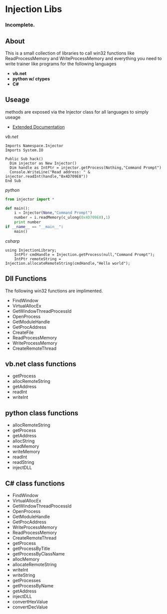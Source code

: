 Injection Libs
==============

### Incomplete.

## About
This is a small collection of libraries to call win32 functions
like ReadProcessMemory and WriteProcessMemory and everything you
need to write trainer like programs for the following languages

+ __vb.net__
+ __python w/ ctypes__
+ __C#__

## Useage
methods are exposed via the Injector class for all languages
to simply useage
* [Extended Documentation](https://github.com/mouseroot/Inject_libs/wiki)

_vb.net_
```vb.net
Imports Namespace.Injector
Imports System.IO

Public Sub hack()
  Dim injector as New Injector()
  Dim handle as IntPtr = injector.getProcess(Nothing,"Command Prompt")
  Console.WriteLine("Read address: " & injector.readInt(handle,"0x4D709E0"))
End Sub
```
_python_
```python
from injector import *

def main():
	i = Injector(None,"Command Prompt")
	number = i.readMemory(c_ulong(0x4D709E0),1)
	print number
if __name__ == "__main__":
	main()
```

_csharp_
```
using InjectionLibrary;
	IntPtr cmdHandle = Injection.getProcess(null,"Command Prompt");
	IntPtr remoteString = Injection.allocateRemoteString(cmdHandle,"Hello world");

```

## Dll Functions
The following win32 functions are implimented.

+ FindWindow
+ VirtualAllocEx
+ GetWindowThreadProcessId
+ OpenProcess
+ GetModuleHandle
+ GetProcAddress
+ CreateFile
+ ReadProcessMemory
+ WriteProcessMemory
+ CreateRemoteThread

## vb.net class functions

+ getProcess
+ allocRemoteString
+ getAddress
+ readInt
+ writeInt

## python class functions

+ allocRemoteString
+ getProcess
+ getAddress
+ allocString
+ readMemory
+ writeMemory
+ readInt
+ readString
+ injectDLL

## C# class functions

+ FindWindow
+ VirtualAllocEx
+ GetWindowThreadProcessId
+ OpenProcess
+ GetModuleHandle
+ GetProcAddress
+ WriteProcessMemory
+ ReadProcessMemory
+ CreateRemoteThread
+ getProcess
+ getProcessByTitle
+ getProcessByClassName
+ allocMemory
+ allocateRemoteString
+ writeInt
+ writeString
+ getProcesses
+ getProcessByName
+ getAddress
+ injectDLL
+ convertHexValue
+ convertDecValue
